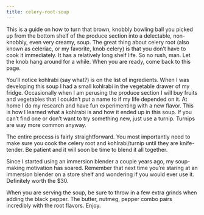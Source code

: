 ```yaml
---
title: celery-root-soup
---
```

This is a guide on how to turn that brown, knobbly bowling ball you picked up from the bottom shelf of the produce section into a delectable, non-knobbly, even very creamy, soup. The great thing about celery root (also known as celeriac, or my favorite, knob celery) is that you don’t have to cook it immediately. It has a relatively long shelf life. So no rush, man. Let the knob hang around for a while. When you are ready, come back to this page.

You’ll notice kohlrabi (say what?) is on the list of ingredients. When I was developing this soup I had a small kohlrabi in the vegetable drawer of my fridge. Occasionally when I am perusing the produce section I will buy fruits and vegetables that I couldn’t put a name to if my life depended on it. At home I do my research and have fun experimenting with a new flavor. This is how I learned what a kohlrabi is and how it ended up in this soup. If you can’t find one or don’t want to try something new, just use a turnip. Turnips are way more common anyway.

The entire process is fairly straightforward. You most importantly need to make sure you cook the celery root and kohlrabi/turnip until they are knife-tender. Be patient and it will soon be time to blend it all together.

Since I started using an immersion blender a couple years ago, my soup-making motivation has soared. Remember that next time you’re staring at an immersion blender on a store shelf and wondering if you would ever use it. Definitely worth the $30.  

When you are serving the soup, be sure to throw in a few extra grinds when adding the black pepper. The butter, nutmeg, pepper combo pairs incredibly with the root flavors. Enjoy.
